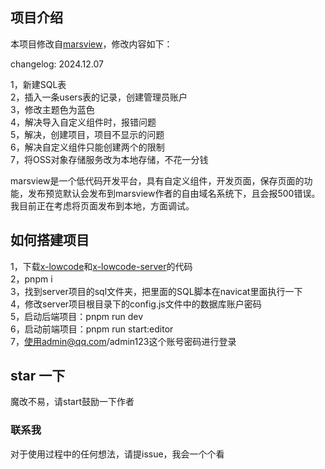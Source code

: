 ## 项目介绍

本项目修改自[marsview](https://github.com/JackySoft/marsview)，修改内容如下：

changelog: 2024.12.07

1，新建SQL表<br/>
2，插入一条users表的记录，创建管理员账户<br/>
3，修改主题色为蓝色<br/>
4，解决导入自定义组件时，报错问题<br/>
5，解决，创建项目，项目不显示的问题<br/>
6，解决自定义组件只能创建两个的限制<br/>
7，将OSS对象存储服务改为本地存储，不花一分钱<br/>


marsview是一个低代码开发平台，具有自定义组件，开发页面，保存页面的功能，发布预览默认会发布到marsview作者的自由域名系统下，且会报500错误。我目前正在考虑将页面发布到本地，方面调试。

## 如何搭建项目

1，下载[x-lowcode](https://github.com/qtencent7/x-lowcode)和[x-lowcode-server](https://github.com/qtencent7/x-lowcode-server)的代码<br/>
2，pnpm i<br/>
3，找到server项目的sql文件夹，把里面的SQL脚本在navicat里面执行一下<br/>
4，修改server项目根目录下的config.js文件中的数据库账户密码<br/>
5，启动后端项目：pnpm run dev<br/>
6，启动前端项目：pnpm run start:editor<br/>
7，使用admin@qq.com/admin123这个账号密码进行登录<br/>

## star 一下
魔改不易，请start鼓励一下作者

### 联系我
对于使用过程中的任何想法，请提issue，我会一个个看




